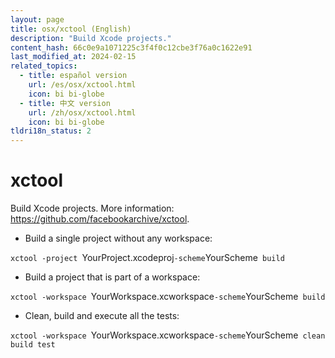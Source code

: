 ```yaml
---
layout: page
title: osx/xctool (English)
description: "Build Xcode projects."
content_hash: 66c0e9a1071225c3f4f0c12cbe3f76a0c1622e91
last_modified_at: 2024-02-15
related_topics:
  - title: español version
    url: /es/osx/xctool.html
    icon: bi bi-globe
  - title: 中文 version
    url: /zh/osx/xctool.html
    icon: bi bi-globe
tldri18n_status: 2
---
```

# xctool

Build Xcode projects.
More information: <https://github.com/facebookarchive/xctool>.

- Build a single project without any workspace:

`xctool -project `<span class="tldr-var badge badge-pill bg-dark-lm bg-white-dm text-white-lm text-dark-dm font-weight-bold">YourProject.xcodeproj</span>` -scheme `<span class="tldr-var badge badge-pill bg-dark-lm bg-white-dm text-white-lm text-dark-dm font-weight-bold">YourScheme</span>` build`

- Build a project that is part of a workspace:

`xctool -workspace `<span class="tldr-var badge badge-pill bg-dark-lm bg-white-dm text-white-lm text-dark-dm font-weight-bold">YourWorkspace.xcworkspace</span>` -scheme `<span class="tldr-var badge badge-pill bg-dark-lm bg-white-dm text-white-lm text-dark-dm font-weight-bold">YourScheme</span>` build`

- Clean, build and execute all the tests:

`xctool -workspace `<span class="tldr-var badge badge-pill bg-dark-lm bg-white-dm text-white-lm text-dark-dm font-weight-bold">YourWorkspace.xcworkspace</span>` -scheme `<span class="tldr-var badge badge-pill bg-dark-lm bg-white-dm text-white-lm text-dark-dm font-weight-bold">YourScheme</span>` clean build test`

